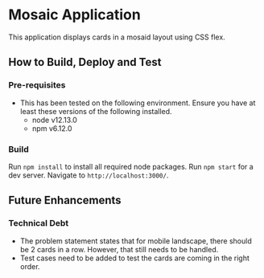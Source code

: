 # Mosaic Application

This application displays cards in a mosaid layout using CSS flex. 

## How to Build, Deploy and Test

### Pre-requisites

- This has been tested on the following environment. Ensure you have at least these versions of the following installed.
    - node v12.13.0
    - npm v6.12.0

### Build

Run `npm install` to install all required node packages.
Run `npm start` for a dev server. Navigate to `http://localhost:3000/`.  

## Future Enhancements

### Technical Debt

- The problem statement states that for mobile landscape, there should be 
2 cards in a row. However, that still needs to be handled.
- Test cases need to be added to test the cards are coming in the right order.

